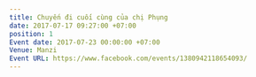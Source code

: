 ```yaml
---
title: Chuyến đi cuối cùng của chị Phụng
date: 2017-07-17 09:27:00 +07:00
position: 1
Event date: 2017-07-23 00:00:00 +07:00
Venue: Manzi
Event URL: https://www.facebook.com/events/1380942118654093/
---
```


